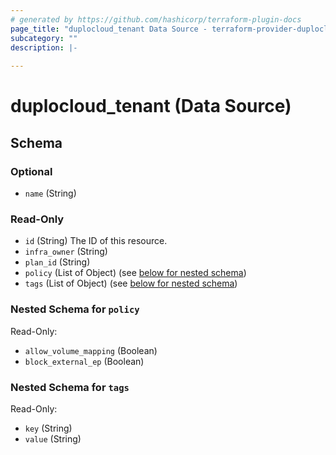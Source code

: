 ```yaml
---
# generated by https://github.com/hashicorp/terraform-plugin-docs
page_title: "duplocloud_tenant Data Source - terraform-provider-duplocloud"
subcategory: ""
description: |-
  
---
```


# duplocloud_tenant (Data Source)





<!-- schema generated by tfplugindocs -->
## Schema

### Optional

- `name` (String)

### Read-Only

- `id` (String) The ID of this resource.
- `infra_owner` (String)
- `plan_id` (String)
- `policy` (List of Object) (see [below for nested schema](#nestedatt--policy))
- `tags` (List of Object) (see [below for nested schema](#nestedatt--tags))

<a id="nestedatt--policy"></a>
### Nested Schema for `policy`

Read-Only:

- `allow_volume_mapping` (Boolean)
- `block_external_ep` (Boolean)


<a id="nestedatt--tags"></a>
### Nested Schema for `tags`

Read-Only:

- `key` (String)
- `value` (String)

